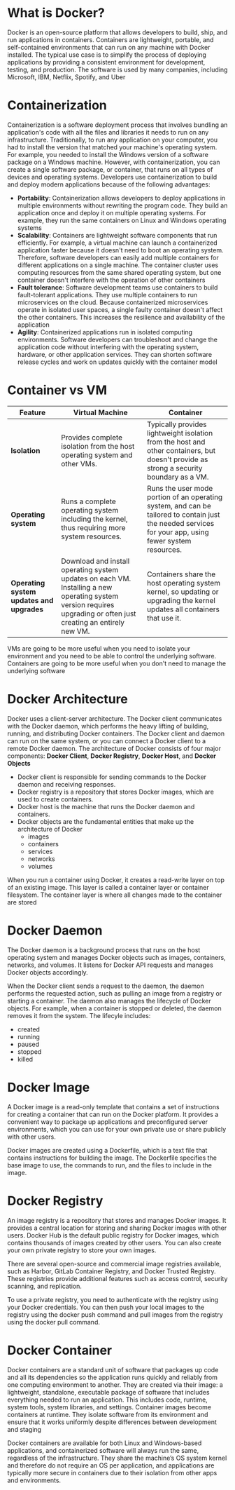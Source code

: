 # What is Docker?
Docker is an open-source platform that allows developers to build, ship, and run applications in containers. Containers are lightweight, portable, and self-contained environments that can run on any machine with Docker installed. The typical use case is to simplify the process of deploying applications by providing a consistent environment for development, testing, and production. The software is used by many companies, including Microsoft, IBM, Netflix, Spotify, and Uber

# Containerization
Containerization is a software deployment process that involves bundling an application's code with all the files and libraries it needs to run on any infrastructure. Traditionally, to run any application on your computer, you had to install the version that matched your machine's operating system. For example, you needed to install the Windows version of a software package on a Windows machine. However, with containerization, you can create a single software package, or container, that runs on all types of devices and operating systems. Developers use containerization to build and deploy modern applications because of the following advantages:

- **Portability**: Containerization allows developers to deploy applications in multiple environments without rewriting the program code. They build an application once and deploy it on multiple operating systems. For example, they run the same containers on Linux and Windows operating systems
- **Scalability**: Containers are lightweight software components that run efficiently. For example, a virtual machine can launch a containerized application faster because it doesn't need to boot an operating system. Therefore, software developers can easily add multiple containers for different applications on a single machine. The container cluster uses computing resources from the same shared operating system, but one container doesn't interfere with the operation of other containers 
- **Fault tolerance**: Software development teams use containers to build fault-tolerant applications. They use multiple containers to run microservices on the cloud. Because containerized microservices operate in isolated user spaces, a single faulty container doesn't affect the other containers. This increases the resilience and availability of the application
- **Agility**: Containerized applications run in isolated computing environments. Software developers can troubleshoot and change the application code without interfering with the operating system, hardware, or other application services. They can shorten software release cycles and work on updates quickly with the container model

# Container vs VM
| **Feature** | **Virtual Machine** | **Container** |
|-------------|---------------------|-----------------|
| **Isolation** | Provides complete isolation from the host operating system and other VMs. | Typically provides lightweight isolation from the host and other containers, but doesn't provide as strong a security boundary as a VM. |
| **Operating system** | Runs a complete operating system including the kernel, thus requiring more system resources. | Runs the user mode portion of an operating system, and can be tailored to contain just the needed services for your app, using fewer system resources. |
| **Operating system updates and upgrades** | Download and install operating system updates on each VM. Installing a new operating system version requires upgrading or often just creating an entirely new VM. | Containers share the host operating system kernel, so updating or upgrading the kernel updates all containers that use it. |

VMs are going to be more useful when you need to isolate your environment and you need to be able to control the underlying software. Containers are going to be more useful when you don't need to manage the underlying software

# Docker Architecture
Docker uses a client-server architecture. The Docker client communicates with the Docker daemon, which performs the heavy lifting of building, running, and distributing Docker containers. The Docker client and daemon can run on the same system, or you can connect a Docker client to a remote Docker daemon. The architecture of Docker consists of four major components: **Docker Client**, **Docker Registry**, **Docker Host**, and **Docker Objects** 

- Docker client is responsible for sending commands to the Docker daemon and receiving responses. 
- Docker registry is a repository that stores Docker images, which are used to create containers. 
- Docker host is the machine that runs the Docker daemon and containers. 
- Docker objects are the fundamental entities that make up the architecture of Docker
    - images
    - containers
    - services
    - networks
    - volumes

When you run a container using Docker, it creates a read-write layer on top of an existing image. This layer is called a container layer or container filesystem. The container layer is where all changes made to the container are stored

# Docker Daemon
The Docker daemon is a background process that runs on the host operating system and manages Docker objects such as images, containers, networks, and volumes. It listens for Docker API requests and manages Docker objects accordingly.

When the Docker client sends a request to the daemon, the daemon performs the requested action, such as pulling an image from a registry or starting a container. The daemon also manages the lifecycle of Docker objects. For example, when a container is stopped or deleted, the daemon removes it from the system. The lifecyle includes:
- created
- running
- paused
- stopped
- killed

# Docker Image
A Docker image is a read-only template that contains a set of instructions for creating a container that can run on the Docker platform. It provides a convenient way to package up applications and preconfigured server environments, which you can use for your own private use or share publicly with other users. 

Docker images are created using a Dockerfile, which is a text file that contains instructions for building the image. The Dockerfile specifies the base image to use, the commands to run, and the files to include in the image.

# Docker Registry
An image registry is a repository that stores and manages Docker images. It provides a central location for storing and sharing Docker images with other users. Docker Hub is the default public registry for Docker images, which contains thousands of images created by other users. You can also create your own private registry to store your own images.

There are several open-source and commercial image registries available, such as Harbor, GitLab Container Registry, and Docker Trusted Registry. These registries provide additional features such as access control, security scanning, and replication.

To use a private registry, you need to authenticate with the registry using your Docker credentials. You can then push your local images to the registry using the docker push command and pull images from the registry using the docker pull command.

# Docker Container
Docker containers are a standard unit of software that packages up code and all its dependencies so the application runs quickly and reliably from one computing environment to another. They are created via their image: a lightweight, standalone, executable package of software that includes everything needed to run an application. This includes code, runtime, system tools, system libraries, and settings. Container images become containers at runtime. They isolate software from its environment and ensure that it works uniformly despite differences between development and staging

Docker containers are available for both Linux and Windows-based applications, and containerized software will always run the same, regardless of the infrastructure. They share the machine’s OS system kernel and therefore do not require an OS per application, and applications are typically more secure in containers due to their isolation from other apps and environments.